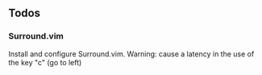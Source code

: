 ## Todos

### Surround.vim
Install and configure Surround.vim.
Warning: cause a latency in the use of the key "c" (go to left)
